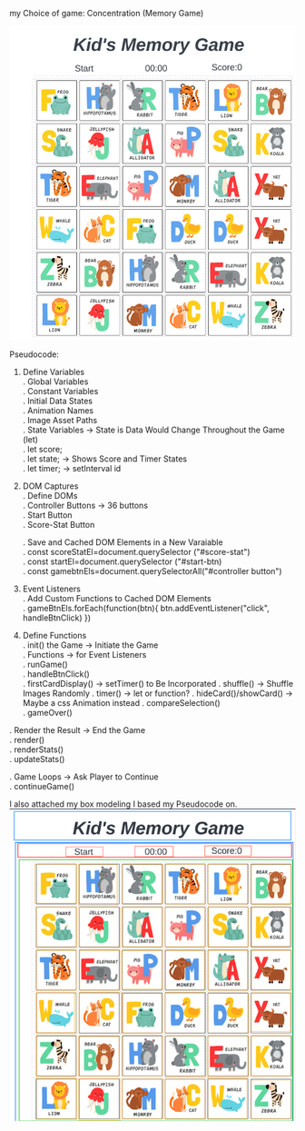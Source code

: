 <!-- ☐ Your choice of game.

☐ A wireframe of your "main" game screen.

≈ -->

my Choice of game: Concentration (Memory Game)

![Alt text](./images/Project%20Wireframe.jpeg)

Pseudocode:

1. Define Variables  
   . Global Variables  
    . Constant Variables  
    . Initial Data States  
    . Animation Names  
    . Image Asset Paths  
    . State Variables -> State is Data Would Change Throughout the Game (let)  
    . let score;  
    . let state; -> Shows Score and Timer States  
    . let timer; -> setInterval id

2. DOM Captures  
   . Define DOMs  
    . Controller Buttons -> 36 buttons  
    . Start Button  
    . Score-Stat Button

   . Save and Cached DOM Elements in a New Varaiable  
    . const scoreStatEl=document.querySelector ("#score-stat")  
    . const startEl=document.querySelector ("#start-btn)  
    . const gamebtnEls=document.querySelectorAll("#controller button")

3. Event Listeners  
   . Add Custom Functions to Cached DOM Elements  
    . gameBtnEls.forEach(function(btn){
   btn.addEventListener("click", handleBtnClick)
   })

4. Define Functions  
   . init() the Game -> Initiate the Game  
. Functions -> for Event Listeners  
    . runGame()  
    . handleBtnClick()  
    . firstCardDisplay() -> setTimer() to Be Incorporated
    . shuffle() -> Shuffle Images Randomly
    . timer() -> let or function?
    . hideCard()/showCard() -> Maybe a css Animation instead
    . compareSelection()  
    . gameOver()

. Render the Result -> End the Game  
    . render()  
    . renderStats()  
    . updateStats()

. Game Loops -> Ask Player to Continue  
    . continueGame()

I also attached my box modeling I based my Pseudocode on.
![Alt text](./images/BOXING%20MODEL.png)
